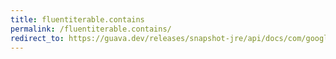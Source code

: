 ```yaml
---
title: fluentiterable.contains
permalink: /fluentiterable.contains/
redirect_to: https://guava.dev/releases/snapshot-jre/api/docs/com/google/common/collect/FluentIterable.html#contains-java.lang.Object-
---
```

